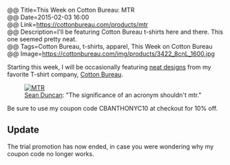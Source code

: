 @@ Title=This Week on Cotton Bureau: MTR  
@@ Date=2015-02-03 16:00  
@@ Link=https://cottonbureau.com/products/mtr  
@@ Description=I'll be featuring Cotton Bureau t-shirts here and there. This one seemed pretty neat.  
@@ Tags=Cotton Bureau, t-shirts, apparel, This Week on Cotton Bureau  
@@ Image=https://cottonbureau.com/img/products/3422_8cnL_1600.jpg  

<div class="topstory">

Starting this week, I will be occasionally featuring [neat designs][nd] from my favorite T-shirt company, [Cotton Bureau][cb].

</div>

<figure>
	<a class="nohover" href="https://cottonbureau.com/products/mtr">
		<img src="https://cottonbureau.com/img/products/3422_8cnL_1600.jpg" alt="MTR">
	</a>
	<figcaption><a href="http://twitter.com/seanevd">Sean Duncan</a>: "The significance of an acronym shouldn't mtr."</figcaption>
</figure>

Be sure to use my coupon code CBANTHONYC10 at checkout for 10% off.

<div class="update" id="promo-over-update">

<h2>Update</h2>

The trial promotion has now ended, in case you were wondering why my coupon code no longer works.

</div>

[cb]: http://cottonbureau.com
[nd]: /tags/This%20Week%20on%20Cotton%20Bureau